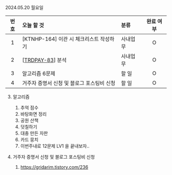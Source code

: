 2024.05.20 월요일

| 번호 | 오늘 할 것                                                   | 분류     | 완료 여부 |
| :--: | :----------------------------------------------------------- | :------- | :-------: |
|  1   | [KTNHP-164] 이관 시 체크리스트 작성하기                      | 사내업무 |     O     |
|  2   | \[[TRDPAY-83](https://jira.ktnet.com/browse/TRDPAY-83)] 분석 | 사내업무 |     O     |
|  3   | 알고리즘 6문제                                               | 할 일    |     O     |
|  4   | 거주자 증명서 신청 및 블로그 포스팅비 신청                   | 할 일    |     O     |

3. 알고리즘
   1. 추억 점수
   2. 바탕화면 정리
   3. 공원 산책
   4. 덧칠하기
   5. 대충 만든 자판
   6. 카드 뭉치
   7. 이번주내로 12문제 LV1 을 끝내보자..

4. 거주자 증명서 신청 및 블로그 포스팅비 신청
   1. https://gridarim.tistory.com/236